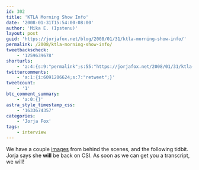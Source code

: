 ```yaml
---
id: 302
title: 'KTLA Morning Show Info'
date: '2008-01-31T15:54:00-08:00'
author: 'Mika E. (Ipstenu)'
layout: post
guid: 'https://jorjafox.net/blog/2008/01/31/ktla-morning-show-info/'
permalink: /2008/ktla-morning-show-info/
tweetbackscheck:
    - '1259639678'
shorturls:
    - 'a:4:{s:9:"permalink";s:55:"https://jorjafox.net/2008/01/31/ktla-morning-show-info/";s:7:"tinyurl";s:25:"http://tinyurl.com/nlao2y";s:5:"bitly";s:20:"http://bit.ly/8rgEKJ";s:4:"isgd";s:18:"http://is.gd/53NIu";}'
twittercomments:
    - 'a:1:{i:6091206624;s:7:"retweet";}'
tweetcount:
    - '1'
btc_comment_summary:
    - 'a:0:{}'
astra_style_timestamp_css:
    - '1633674357'
categories:
    - 'Jorja Fox'
tags:
    - interview
---
```


We have a couple <a href="https://jorjafox.net/gallery/tv/talkshow/20080131-klta/">images</a> from behind the scenes, and the following tidbit.  Jorja says she <b>will</b> be back on CSI.  As soon as we can get you a transcript, we will!